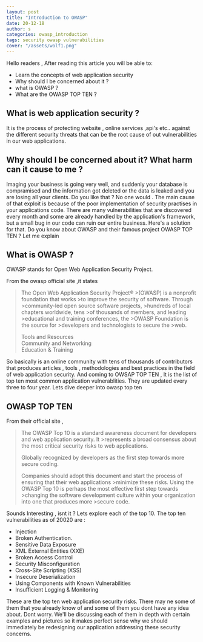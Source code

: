 ```yaml
---
layout: post
title: "Introduction to OWASP"
date: 20-12-18
author: s
categories: owasp_introduction
tags: security owasp vulnerabilities
cover: "/assets/wolf1.png"
---
```


Hello readers ,
After reading this article you will be able to:

- Learn the concepts of web application security
- Why should I be concerned about it ?
- what is OWASP ?
- What are the OWASP TOP TEN ?

## What is web application security ?

It is the process of protecting website , online services ,api's etc.. against the different security threats that can be the root cause of out vulnerabilities in our web applications.

## Why should I be concerned about it? What harm can it cause to me ?

Imaging your business is going very well, and suddenly your database is compramised and the information got deleted or the data is leaked and you are losing all your clients. Do you like that ? No one would . The main cause of that exploit is because of the poor implementation of security practises in your applications code. There are many vulnerabilities that are discovered every month and some are already handled by the application's framework, but a small bug in our code can ruin our entire business. Here's a solution for that. Do you know about OWASP and their famous project OWASP TOP TEN ? Let me explain

## What is OWASP ?

OWASP stands for Open Web Application Security Project.

From the owasp official site ,it states

> The Open Web Application Security Project® >(OWASP) is a nonprofit foundation that works >to improve the security of software. Through >community-led open source software projects, >hundreds of local chapters worldwide, tens >of thousands of members, and leading >educational and training conferences, the >OWASP Foundation is the source for >developers and technologists to secure the >web.
>
> Tools and Resources <br>
> Community and Networking <br>
> Education & Training

So basically is an online community with tens of thousands of contributors that produces articles , tools , methodologies and best practices in the field of web application security.
And coming to OWSAP TOP TEN , It is the list of top ten most common application vulnerablities. They are updated every three to four year. Lets dive deeper into owasp top ten

## OWASP TOP TEN

From their official site ,

> The OWASP Top 10 is a standard awareness document for developers and web application security. It >represents a broad consensus about the most critical security risks to web applications.
>
> Globally recognized by developers as the first step towards more secure coding.
>
> Companies should adopt this document and start the process of ensuring that their web applications >minimize these risks. Using the OWASP Top 10 is perhaps the most effective first step towards >changing the software development culture within your organization into one that produces more >secure code.

Sounds Interesting , isnt it ? Lets explore each of the top 10.
The top ten vulnerabilities as of 20020 are :

- Injection
- Broken Authentication.
- Sensitive Data Exposure
- XML External Entities (XXE)
- Broken Access Control
- Security Misconfiguration
- Cross-Site Scripting (XSS)
- Insecure Deserialization
- Using Components with Known Vulnerabilities
- Insufficient Logging & Monitoring

These are the top ten web application security risks. There may ne some of them that you already know of and some of them you dont have any idea about. Dont worry. We'll be discussing each of them in depth with certain examples and pictures so it makes perfect sense why we should immediately be redesigning our application addressing these security concerns.
